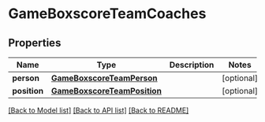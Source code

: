 # GameBoxscoreTeamCoaches

## Properties
Name | Type | Description | Notes
------------ | ------------- | ------------- | -------------
**person** | [**GameBoxscoreTeamPerson**](GameBoxscoreTeamPerson.md) |  | [optional] 
**position** | [**GameBoxscoreTeamPosition**](GameBoxscoreTeamPosition.md) |  | [optional] 

[[Back to Model list]](../README.md#documentation-for-models) [[Back to API list]](../README.md#documentation-for-api-endpoints) [[Back to README]](../README.md)


